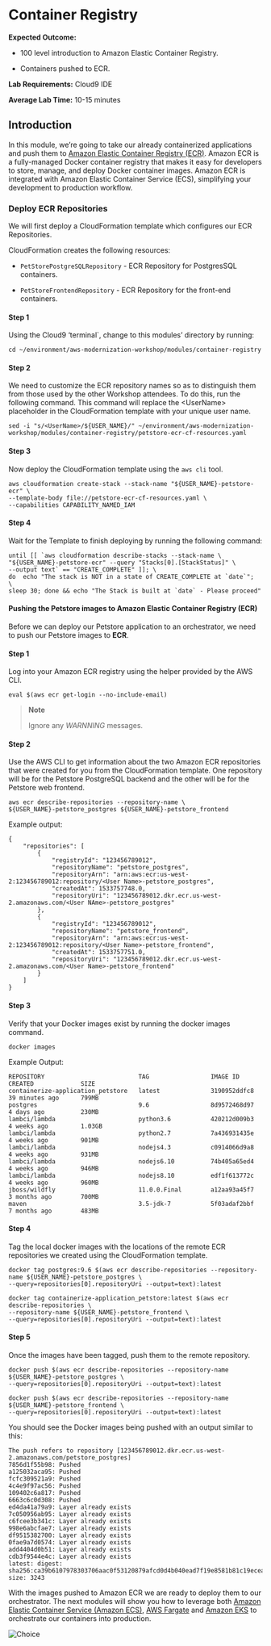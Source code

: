 Container Registry
==================

**Expected Outcome:**

-   100 level introduction to Amazon Elastic Container Registry.

-   Containers pushed to ECR.

**Lab Requirements:** Cloud9 IDE

**Average Lab Time:** 10-15 minutes

Introduction
------------

In this module, we’re going to take our already containerized
applications and push them to [Amazon Elastic Container Registry
(ECR)](https://aws.amazon.com/ecr/). Amazon ECR is a fully-managed
Docker container registry that makes it easy for developers to store,
manage, and deploy Docker container images. Amazon ECR is integrated
with Amazon Elastic Container Service (ECS), simplifying your
development to production workflow.

### Deploy ECR Repositories

We will first deploy a CloudFormation template which configures our ECR
Repositories.

CloudFormation creates the following resources:

-   `PetStorePostgreSQLRepository` - ECR Repository for PostgresSQL
    containers.

-   `PetStoreFrontendRepository` - ECR Repository for the front-end
    containers.

#### Step 1
Using the Cloud9 ‘terminal\`, change to this modules’ directory by
running:

    cd ~/environment/aws-modernization-workshop/modules/container-registry

#### Step 2
We need to customize the ECR repository names so as to distinguish them
from those used by the other Workshop attendees. To do this, run the
following command. This command will replace the &lt;UserName&gt;
placeholder in the CloudFormation template with your unique user name.

    sed -i "s/<UserName>/${USER_NAME}/" ~/environment/aws-modernization-workshop/modules/container-registry/petstore-ecr-cf-resources.yaml

#### Step 3
Now deploy the CloudFormation template using the `aws cli` tool.

    aws cloudformation create-stack --stack-name "${USER_NAME}-petstore-ecr" \
    --template-body file://petstore-ecr-cf-resources.yaml \
    --capabilities CAPABILITY_NAMED_IAM

#### Step 4
Wait for the Template to finish deploying by running the following
command:

    until [[ `aws cloudformation describe-stacks --stack-name \
    "${USER_NAME}-petstore-ecr" --query "Stacks[0].[StackStatus]" \
    --output text` == "CREATE_COMPLETE" ]]; \
    do  echo "The stack is NOT in a state of CREATE_COMPLETE at `date`";   \
    sleep 30; done && echo "The Stack is built at `date` - Please proceed"

#### Pushing the Petstore images to Amazon Elastic Container Registry (ECR)

Before we can deploy our Petstore application to an orchestrator, we
need to push our Petstore images to **ECR**.

#### Step 1
Log into your Amazon ECR registry using the helper provided by the
AWS CLI.

    eval $(aws ecr get-login --no-include-email)

> **Note**
>
> Ignore any *WARNNING* messages.

#### Step 2
Use the AWS CLI to get information about the two Amazon ECR repositories
that were created for you from the CloudFormation template. One
repository will be for the Petstore PostgreSQL backend and the other
will be for the Petstore web frontend.

    aws ecr describe-repositories --repository-name \
    ${USER_NAME}-petstore_postgres ${USER_NAME}-petstore_frontend

Example output:

    {
        "repositories": [
            {
                "registryId": "123456789012",
                "repositoryName": "petstore_postgres",
                "repositoryArn": "arn:aws:ecr:us-west-2:123456789012:repository/<User Name>-petstore_postgres",
                "createdAt": 1533757748.0,
                "repositoryUri": "123456789012.dkr.ecr.us-west-2.amazonaws.com/<User NAme>-petstore_postgres"
            },
            {
                "registryId": "123456789012",
                "repositoryName": "petstore_frontend",
                "repositoryArn": "arn:aws:ecr:us-west-2:123456789012:repository/<User Name>-petstore_frontend",
                "createdAt": 1533757751.0,
                "repositoryUri": "123456789012.dkr.ecr.us-west-2.amazonaws.com/<User Name>-petstore_frontend"
            }
        ]
    }

#### Step 3
Verify that your Docker images exist by running the docker images
command.

    docker images

Example Output:

    REPOSITORY                          TAG                 IMAGE ID            CREATED             SIZE
    containerize-application_petstore   latest              3190952ddfc8        39 minutes ago      799MB
    postgres                            9.6                 8d9572468d97        4 days ago          230MB
    lambci/lambda                       python3.6           420212d009b3        4 weeks ago         1.03GB
    lambci/lambda                       python2.7           7a436931435e        4 weeks ago         901MB
    lambci/lambda                       nodejs4.3           c0914066d9a8        4 weeks ago         931MB
    lambci/lambda                       nodejs6.10          74b405a65ed4        4 weeks ago         946MB
    lambci/lambda                       nodejs8.10          edf1f613772c        4 weeks ago         960MB
    jboss/wildfly                       11.0.0.Final        a12aa93a45f7        3 months ago        700MB
    maven                               3.5-jdk-7           5f03adaf2bbf        7 months ago        483MB

#### Step 4
Tag the local docker images with the locations of the remote ECR
repositories we created using the CloudFormation template.

    docker tag postgres:9.6 $(aws ecr describe-repositories --repository-name ${USER_NAME}-petstore_postgres \
    --query=repositories[0].repositoryUri --output=text):latest

    docker tag containerize-application_petstore:latest $(aws ecr describe-repositories \
    --repository-name ${USER_NAME}-petstore_frontend \
    --query=repositories[0].repositoryUri --output=text):latest

#### Step 5
Once the images have been tagged, push them to the remote repository.

    docker push $(aws ecr describe-repositories --repository-name ${USER_NAME}-petstore_postgres \
    --query=repositories[0].repositoryUri --output=text):latest

    docker push $(aws ecr describe-repositories --repository-name ${USER_NAME}-petstore_frontend \
    --query=repositories[0].repositoryUri --output=text):latest

You should see the Docker images being pushed with an output similar to
this:

    The push refers to repository [123456789012.dkr.ecr.us-west-2.amazonaws.com/petstore_postgres]
    7856d1f55b98: Pushed
    a125032aca95: Pushed
    fcfc309521a9: Pushed
    4c4e9f97ac56: Pushed
    109402c6a817: Pushed
    6663c6c0d308: Pushed
    ed4da41a79a9: Layer already exists
    7c050956ab95: Layer already exists
    c6fcee3b341c: Layer already exists
    998e6abcfae7: Layer already exists
    df9515382700: Layer already exists
    0fae9a7d0574: Layer already exists
    add4404d0b51: Layer already exists
    cdb3f9544e4c: Layer already exists
    latest: digest: sha256:ca39b6107978303706aac0f53120879afcd0d4b040ead7f19e8581b81c19ecea size: 3243

With the images pushed to Amazon ECR we are ready to deploy them to our
orchestrator. The next modules will show you how to leverage both
[Amazon Elastic Container Service (Amazon
ECS)](http://aws.amazon.com/ecs/), [AWS
Fargate](http://aws.amazon.com/fargate/) and [Amazon
EKS](https://aws.amazon.com/eks/) to orchestrate our containers into
production.

![Choice](../../images/choose.png)
